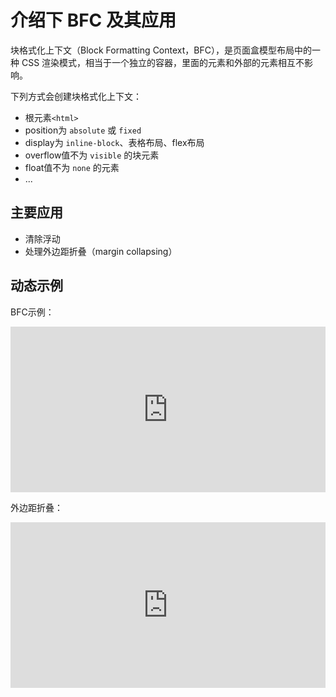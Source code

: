 # 介绍下 BFC 及其应用

块格式化上下文（Block Formatting Context，BFC），是页面盒模型布局中的一种 CSS 渲染模式，相当于一个独立的容器，里面的元素和外部的元素相互不影响。

下列方式会创建块格式化上下文：

- 根元素`<html>`
- position为 `absolute` 或 `fixed`
- display为 `inline-block`、表格布局、flex布局
- overflow值不为 `visible` 的块元素
- float值不为 `none` 的元素
- ...

## 主要应用

- 清除浮动
- 处理外边距折叠（margin collapsing）

## 动态示例

BFC示例：

<iframe height="265" style="width: 100%;" scrolling="no" title="Block Formatting Context" src="https://codepen.io/raphaelgoetter/embed/bFqfI?height=265&theme-id=dark&default-tab=result" frameborder="no" allowtransparency="true" allowfullscreen="true">
  See the Pen <a href='https://codepen.io/raphaelgoetter/pen/bFqfI'>Block Formatting Context</a> by Raphael Goetter
  (<a href='https://codepen.io/raphaelgoetter'>@raphaelgoetter</a>) on <a href='https://codepen.io'>CodePen</a>.
</iframe>

外边距折叠：

<iframe height="265" style="width: 100%;" scrolling="no" title="BFC Margin collapsing" src="https://codepen.io/rachelandrew/embed/YEvzRv?height=265&theme-id=dark&default-tab=result" frameborder="no" allowtransparency="true" allowfullscreen="true">
  See the Pen <a href='https://codepen.io/rachelandrew/pen/YEvzRv'>BFC Margin collapsing</a> by rachelandrew
  (<a href='https://codepen.io/rachelandrew'>@rachelandrew</a>) on <a href='https://codepen.io'>CodePen</a>.
</iframe>
